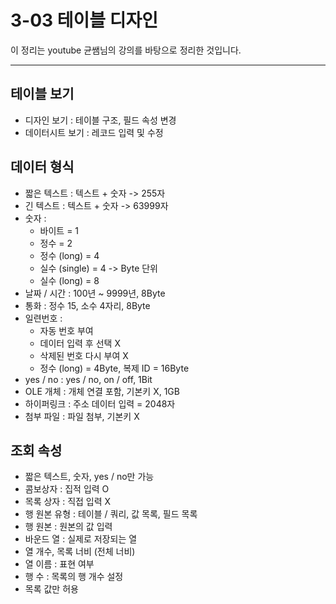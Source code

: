 # 3-03 테이블 디자인

이 정리는 youtube 균쌤님의 강의를 바탕으로 정리한 것입니다.
___

## 테이블 보기
- 디자인 보기 : 테이블 구조, 필드 속성 변경
- 데이터시트 보기 : 레코드 입력 및 수정

## 데이터 형식
- 짧은 텍스트 : 텍스트 + 숫자 -> 255자
- 긴 텍스트 : 텍스트 + 숫자 -> 63999자
- 숫자 :
    - 바이트 = 1
    - 정수 = 2
    - 정수 (long) = 4
    - 실수 (single) = 4 -> Byte 단위
    - 실수 (long) = 8
- 날짜 / 시간 : 100년 ~ 9999년, 8Byte
- 통화 : 정수 15, 소수 4자리, 8Byte
- 일련번호 :
    - 자동 번호 부여
    - 데이터 입력 후 선택 X
    - 삭제된 번호 다시 부여 X
    - 정수 (long) = 4Byte, 복제 ID = 16Byte
- yes / no : yes / no, on / off, 1Bit
- OLE 개체 : 개체 연결 포함, 기본키 X, 1GB
- 하이퍼링크 : 주소 데이터 입력 = 2048자
- 첨부 파일 : 파일 첨부, 기본키 X

## 조회 속성
- 짧은 텍스트, 숫자, yes / no만 가능
- 콤보상자 : 집적 입력 O
- 목록 상자 : 직접 입력 X
- 행 원본 유형 : 테이블 / 쿼리, 값 목록, 필드 목록
- 행 원본 : 원본의 값 입력
- 바운드 열 : 실제로 저장되는 열
- 열 개수, 목록 너비 (전체 너비)
- 열 이름 : 표현 여부
- 행 수 : 목록의 행 개수 설정
- 목록 값만 허용
